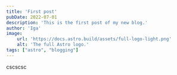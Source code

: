 ```yaml
---
title: 'First post'
pubDate: 2022-07-01
description: 'This is the first post of my new blog.'
author: 'Iga'
image:
    url: 'https://docs.astro.build/assets/full-logo-light.png'
    alt: 'The full Astro logo.'
tags: ["astro", "blogging"]
---
```



cscscsc